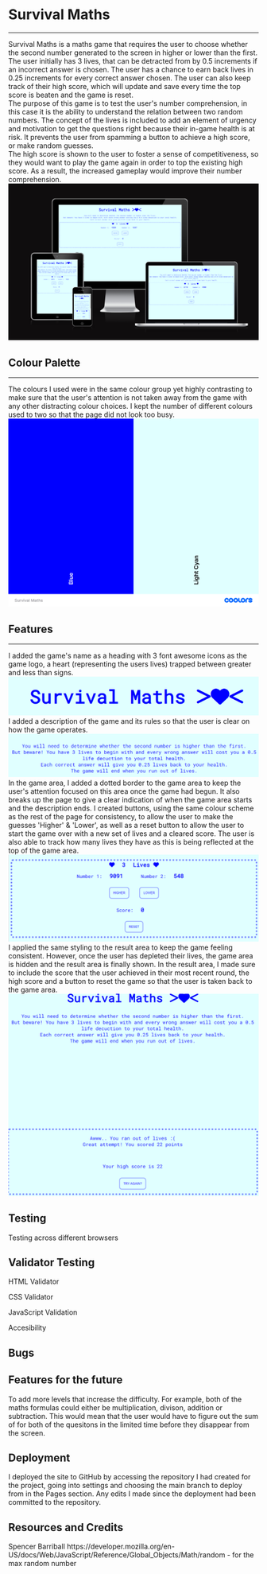 <h1>Survival Maths</h1>
<hr>
Survival Maths is a maths game that requires the user to choose whether the second number generated to the screen in higher or lower than the first. The user initially has 3 lives, that can be detracted from by 0.5 increments if an incorrect answer is chosen. The user has a chance to earn back lives in 0.25 increments for every correct answer chosen. The user can also keep track of their high score, which will update and save every time the top score is beaten and the game is reset. 
<br>
The purpose of this game is to test the user's number comprehension, in this case it is the ability to understand the relation between two random numbers. The concept of the lives is included to add an element of urgency and motivation to get the questions right because their in-game health is at risk. It prevents the user from spamming a button to achieve a high score, or make random guesses. 
<br>
The high score is shown to the user to foster a sense of competitiveness, so they would want to play the game again in order to top the existing high score. As a result, the increased gameplay would improve their number comprehension. 
<br>
<img src="assets/images/multi_device_mock_up.png" alt="Responsive Mockup">
<h2>Colour Palette</h2>
<hr>
The colours I used were in the same colour group yet highly contrasting to make sure that the user's attention is not taken away from the game with any other distracting colour choices. I kept the number of different colours used to two so that the page did not look too busy. 
<img src="assets/images/colour_palette.png" alt="Colour palette showing blue and light cyan">
<br>
<h2>Features</h2>
<hr>
I added the game's name as a heading with 3 font awesome icons as the game logo, a heart (representing the users lives) trapped between greater and less than signs.
<br>
<img src="assets/images/header.png" alt="The text 'Survival Maths' with a greater than sign, a heart and a less than sign next to each other to form a logo">
<br>
I added a description of the game and its rules so that the user is clear on how the game operates.
<img src="assets/images/description.png" alt="Text explaining how the game works">
<br>
In the game area, I added a dotted border to the game area to keep the user's attention focused on this area once the game had begun. It also breaks up the page to give a clear indication of when the game area starts and the description ends. I created buttons, using the same colour scheme as the rest of the page for consistency, to allow the user to make the guesses 'Higher' & 'Lower', as well as a reset button to allow the user to start the game over with a new set of lives and a cleared score. The user is also able to track how many lives they have as this is being reflected at the top of the game area.
<br>
<img src="assets/images/game_area.png" alt="A screenshot of the game area">
<br>
I applied the same styling to the result area to keep the game feeling consistent. However, once the user has depleted their lives, the game area is hidden and the result area is finally shown. In the result area, I made sure to include the score that the user achieved in their most recent round, the high score and a button to reset the game so that the user is taken back to the game area.
<br>
<img src="assets/images/results.png" alt="A screenshot of the results area that highlights how the game area is now hidden">
<br>
<h2>Testing</h2>

Testing across different browsers

<h2>Validator Testing</h2>
HTML Validator

CSS Validator

JavaScript Validation

Accesibility


<h2>Bugs</h2>

<h2>Features for the future</h2>

To add more levels that increase the difficulty. For example, both of the maths formulas could either be multiplication, divison, addition or subtraction. This would mean that the user would have to figure out the sum of for both of the quesitons in the limited time before they disappear from the screen.

<h2>Deployment</h2>
I deployed the site to GitHub by accessing the repository I had created for the project, going into settings and choosing the main branch to deploy from in the Pages section. Any edits I made since the deployment had been committed to the repository.

<h2>Resources and Credits</h2>
Spencer Barriball
https://developer.mozilla.org/en-US/docs/Web/JavaScript/Reference/Global_Objects/Math/random - for the max random number